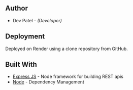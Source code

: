 ## Author

* Dev Patel - *(Developer)*

## Deployment

Deployed on Render using a clone repository from GitHub.

## Built With

 * [Express JS](https://expressjs.com/) - Node framework for building REST apis
* [Node](https://nodejs.org/en) - Dependency Management
